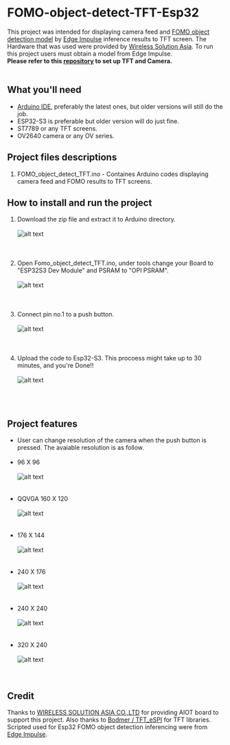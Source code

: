 # FOMO-object-detect-TFT-Esp32
This project was intended for displaying camera feed and [FOMO object detection model](https://edge-impulse.gitbook.io/docs/edge-impulse-studio/learning-blocks/object-detection/fomo-object-detection-for-constrained-devices) by [Edge Impulse](https://edgeimpulse.com/) inference results to TFT screen. The Hardware that was used were provided by [Wireless Solution Asia](https://wirelesssolution.asia/). To run this project users must obtain a model from Edge Impulse. <br/>
<strong>Please refer to this [repository](https://github.com/San279/Esp32-camera-to-tft) to set up TFT and Camera. </strong><br/> <br/>
## What you'll need
- [Arduino IDE](https://www.arduino.cc/en/software), preferably the latest ones, but older versions will still do the job.
- ESP32-S3 is preferable but older version will do just fine.
- ST7789 or any TFT screens.
- OV2640 camera or any OV series.

## Project files descriptions
1. FOMO_object_detect_TFT.ino - Containes Arduino codes displaying camera feed and FOMO results to TFT screens.

## How to install and run the project
1. Download the zip file and extract it to Arduino directory. <br /><br />
![alt text](Images_for_readme/arduino_model_zip.PNG)
<br /><br /><br /><br />
2. Open Fomo_object_detect_TFT.ino, under tools change your Board to "ESP32S3 Dev Module" and PSRAM to "OPI PSRAM". <br /><br />
![alt text](/Images_for_readme/IDE_configure.PNG)
<br /><br /><br /><br />
3. Connect pin no.1 to a push button. <br /><br />
![alt text](/Images_for_readme/IDE_configure.PNG)
<br /><br /><br /><br />
3. Upload the code to Esp32-S3. This procoess might take up to 30 minutes, and you're Done!! <br /><br />
![alt text](/Images_for_readme/IDE_configure.PNG)
<br /><br /><br /><br />

## Project features
- User can change resolution of the camera when the push button is pressed. The avaiable resolution is as follow. <br /><br />
- 96 X 96 <br /><br />
![alt text](/Images_for_readme/IDE_configure.PNG)
<br /><br /><br />
- QQVGA 160 X 120  <br /><br />
![alt text](/Images_for_readme/IDE_configure.PNG)
<br /><br /><br />
- 176 X 144  <br /><br />
![alt text](/Images_for_readme/IDE_configure.PNG)
<br /><br /><br />
- 240 X 176  <br /><br />
![alt text](/Images_for_readme/IDE_configure.PNG)
<br /><br /><br />
- 240 X 240  <br /><br />
![alt text](/Images_for_readme/IDE_configure.PNG)
<br /><br /><br />
- 320 X 240  <br /><br />
![alt text](/Images_for_readme/IDE_configure.PNG)
<br /><br /><br />

## Credit
Thanks to [WIRELESS SOLUTION ASIA CO.,LTD](https://wirelesssolution.asia/) for providing AIOT board to support this project. Also thanks to [Bodmer / TFT_eSPI](https://github.com/Bodmer/TFT_eSPI/blob/master/README.md) for TFT libraries. Scripted used for Esp32 FOMO object detection inferencing were from [Edge Impulse](https://edge-impulse.gitbook.io/docs/edge-impulse-studio/learning-blocks/object-detection/fomo-object-detection-for-constrained-devices). 
